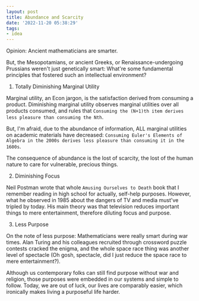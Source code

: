 ```yaml
---
layout: post
title: Abundance and Scarcity
date: '2022-11-20 05:38:29'
tags:
- idea
---
```


Opinion: Ancient mathematicians are smarter. &nbsp;

But, the Mesopotamians, or ancient Greeks, or Renaissance-undergoing Prussians weren't just genetically smart: What're some fundamental principles that fostered such an intellectual environment?

1. Totally Diminishing Marginal Utility

Marginal utility, an Econ jargon, is the satisfaction derived from consuming a product. Diminishing marginal utility observes marginal utilities over all products consumed, and rules that `Consuming the (N+1)th item derives less pleasure than consuming the Nth`.

But, I'm afraid, due to the abundance of information, ALL marginal utilities on academic materials have decreased: `Consuming Euler's Elements of Algebra in the 2000s derives less pleasure than consuming it in the 1600s`.

The consequence of abundance is the lost of scarcity, the lost of the human nature to care for vulnerable, precious things.

2. Diminishing Focus

Neil Postman wrote that whole `Amusing Ourselves to Death` book that I remember reading in high school for actually, self-help purposes. However, what he observed in 1985 about the dangers of TV and media must've tripled by today. His main theory was that television reduces important things to mere entertainment, therefore diluting focus and purpose.

3. Less Purpose

On the note of less purpose: Mathematicians were really smart during war times. Alan Turing and his colleagues recruited through crossword puzzle contests cracked the enigma, and the whole space race thing was another level of spectacle (Oh gosh, spectacle, did I just reduce the space race to mere entertainment?).

Although us contemporary folks can still find purpose without war and religion, those purposes were embedded in our systems and simple to follow. Today, we are out of luck, our lives are comparably easier, which ironically makes living a purposeful life harder.

